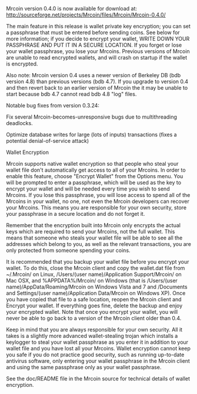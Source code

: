 Mrcoin version 0.4.0 is now available for download at:
http://sourceforge.net/projects/Mrcoin/files/Mrcoin/Mrcoin-0.4.0/

The main feature in this release is wallet private key encryption;
you can set a passphrase that must be entered before sending coins.
See below for more information; if you decide to encrypt your wallet,
WRITE DOWN YOUR PASSPHRASE AND PUT IT IN A SECURE LOCATION. If you
forget or lose your wallet passphrase, you lose your Mrcoins.
Previous versions of Mrcoin are unable to read encrypted wallets,
and will crash on startup if the wallet is encrypted.

Also note: Mrcoin version 0.4 uses a newer version of Berkeley DB
(bdb version 4.8) than previous versions (bdb 4.7). If you upgrade
to version 0.4 and then revert back to an earlier version of Mrcoin
the it may be unable to start because bdb 4.7 cannot read bdb 4.8
"log" files.


Notable bug fixes from version 0.3.24:

Fix several Mrcoin-becomes-unresponsive bugs due to multithreading
deadlocks.

Optimize database writes for large (lots of inputs) transactions
(fixes a potential denial-of-service attack)


Wallet Encryption

Mrcoin supports native wallet encryption so that people who steal your
wallet file don't automatically get access to all of your Mrcoins.
In order to enable this feature, choose "Encrypt Wallet" from the
Options menu.  You will be prompted to enter a passphrase, which
will be used as the key to encrypt your wallet and will be needed
every time you wish to send Mrcoins.  If you lose this passphrase,
you will lose access to spend all of the Mrcoins in your wallet,
no one, not even the Mrcoin developers can recover your Mrcoins.
This means you are responsible for your own security, store your
passphrase in a secure location and do not forget it.

Remember that the encryption built into Mrcoin only encrypts the
actual keys which are required to send your Mrcoins, not the full
wallet.  This means that someone who steals your wallet file will
be able to see all the addresses which belong to you, as well as the
relevant transactions, you are only protected from someone spending
your coins.

It is recommended that you backup your wallet file before you
encrypt your wallet.  To do this, close the Mrcoin client and
copy the wallet.dat file from ~/.Mrcoin/ on Linux, /Users/(user
name)/Application Support/Mrcoin/ on Mac OSX, and %APPDATA%/Mrcoin/
on Windows (that is /Users/(user name)/AppData/Roaming/Mrcoin on
Windows Vista and 7 and /Documents and Settings/(user name)/Application
Data/Mrcoin on Windows XP).  Once you have copied that file to a
safe location, reopen the Mrcoin client and Encrypt your wallet.
If everything goes fine, delete the backup and enjoy your encrypted
wallet.  Note that once you encrypt your wallet, you will never be
able to go back to a version of the Mrcoin client older than 0.4.

Keep in mind that you are always responsible for your own security.
All it takes is a slightly more advanced wallet-stealing trojan which
installs a keylogger to steal your wallet passphrase as you enter it
in addition to your wallet file and you have lost all your Mrcoins.
Wallet encryption cannot keep you safe if you do not practice
good security, such as running up-to-date antivirus software, only
entering your wallet passphrase in the Mrcoin client and using the
same passphrase only as your wallet passphrase.

See the doc/README file in the Mrcoin source for technical details
of wallet encryption.
